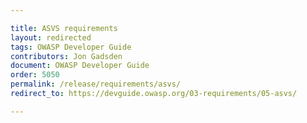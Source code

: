 ```yaml
---

title: ASVS requirements
layout: redirected
tags: OWASP Developer Guide
contributors: Jon Gadsden
document: OWASP Developer Guide
order: 5050
permalink: /release/requirements/asvs/
redirect_to: https://devguide.owasp.org/03-requirements/05-asvs/

---
```

